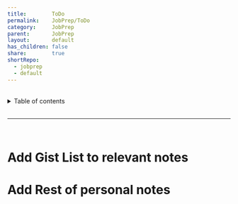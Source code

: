 ```yaml
---  
title:        ToDo    
permalink:    JobPrep/ToDo    
category:     JobPrep    
parent:       JobPrep    
layout:       default    
has_children: false    
share:        true    
shortRepo:    
  - jobprep    
  - default              
---  
```

    
    
<br/>              
    
<details markdown="block">                    
<summary>                    
Table of contents                    
</summary>                    
{: .text-delta }                    
1. TOC                    
{:toc}                    
</details>                    
    
<br/>                    
    
***                    
    
<br/>    
    
# Add Gist List to relevant notes    
    
# Add Rest of personal notes